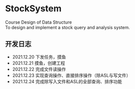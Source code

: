 # StockSystem
Course Design of Data Structure  
To design and implement a stock query and analysis system.

## 开发日志
- 2021.12.20 下发任务，摸鱼
- 2021.12.21 摸鱼，创建工程
- 2021.12.22 完成文件读操作
- 2021.12.23 实现查询操作、直接排序操作（除ASL与写文件）
- 2021.12.24 完成除写入文件和ASL的全部查询、排序功能
